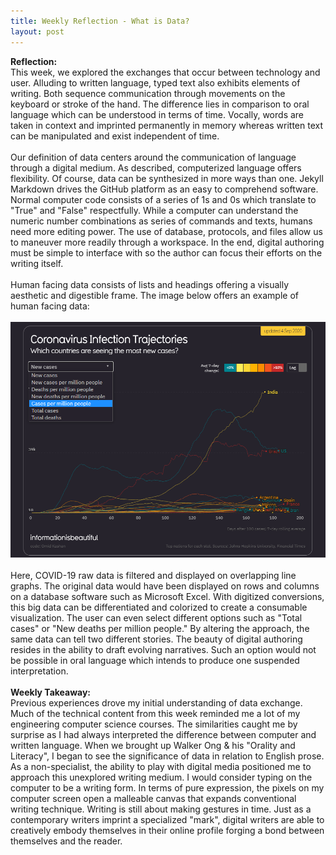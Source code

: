 ```yaml
---
title: Weekly Reflection - What is Data?
layout: post
---
```

**Reflection:**<br/>
This week, we explored the exchanges that occur between technology and user. Alluding to written language, typed text also exhibits elements of writing. Both sequence communication through movements on the keyboard or stroke of the hand. The difference lies in comparison to oral language which can be understood in terms of time. Vocally, words are taken in context and imprinted permanently in memory whereas written text can be manipulated and exist independent of time.<br/>
<br/>
Our definition of data centers around the communication of language through a digital medium. As described, computerized language offers flexibility. Of course, data can be synthesized in more ways than one. Jekyll Markdown drives the GitHub platform as an easy to comprehend software. Normal computer code consists of a series of 1s and 0s which translate to "True" and "False" respectfully. While a computer can understand the numeric number combinations as series of commands and texts, humans need more editing power. The use of database, protocols, and files allow us to maneuver more readily through a workspace. In the end, digital authoring must be simple to interface with so the author can focus their efforts on the writing itself.  
<br/>
Human facing data consists of lists and headings offering a visually aesthetic and digestible frame. The image below offers an example of human facing data:<br/> 
<br/>
![coronadata](/coronadata.png)<br/>
<br/>
Here, COVID-19 raw data is filtered and displayed on overlapping line graphs. The original data would have been displayed on rows and columns on a database software such as Microsoft Excel. With digitized conversions, this big data can be differentiated and colorized to create a consumable visualization. The user can even select different options such as "Total cases" or "New deaths per million people." By altering the approach, the same data can tell two different stories. The beauty of digital authoring resides in the ability to draft evolving narratives. Such an option would not be possible in oral language which intends to produce one suspended interpretation.<br/>
<br/>
**Weekly Takeaway:**<br/>
Previous experiences drove my initial understanding of data exchange. Much of the technical content from this week reminded me a lot of my engineering computer science courses. The similarities caught me by surprise as I had always interpreted the difference between computer and written language. When we brought up Walker Ong & his "Orality and Literacy", I began to see the significance of data in relation to English prose. As a non-specialist, the ability to play with digital media positioned me to approach this unexplored writing medium. I would consider typing on the computer to be a writing form. In terms of pure expression, the pixels on my computer screen open a malleable canvas that expands conventional writing technique. Writing is still about making gestures in time. Just as a contemporary writers imprint a specialized "mark", digital writers are able to creatively embody themselves in their online profile forging a bond between themselves and the reader.
